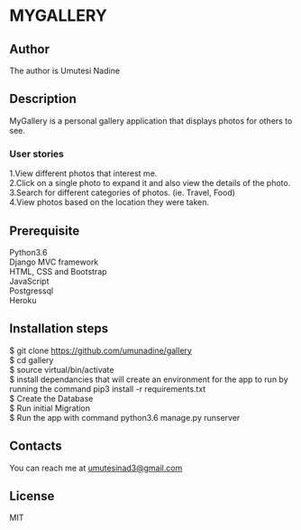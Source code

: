 # MYGALLERY

## Author
The author is Umutesi Nadine

## Description
MyGallery is a personal gallery application that displays photos for others to see.

### User stories
1.View different photos that interest me.<br />
2.Click on a single photo to expand it and also view the details of the photo. <br />
3.Search for different categories of photos. (ie. Travel, Food)<br />
4.View photos based on the location they were taken.

## Prerequisite
Python3.6 <br />
Django MVC framework<br />
HTML, CSS and Bootstrap<br />
JavaScript<br />
Postgressql<br />
Heroku

## Installation steps
$ git clone https://github.com/umunadine/gallery <br />
$ cd gallery<br />
$ source virtual/bin/activate<br />
$ install dependancies that will create an environment for the app to run by running the command pip3 install -r requirements.txt<br />
$ Create the Database<br />
$ Run initial Migration<br />
$ Run the app with command python3.6 manage.py runserver<br />

## Contacts
You can reach me at umutesinad3@gmail.com

## License
MIT
